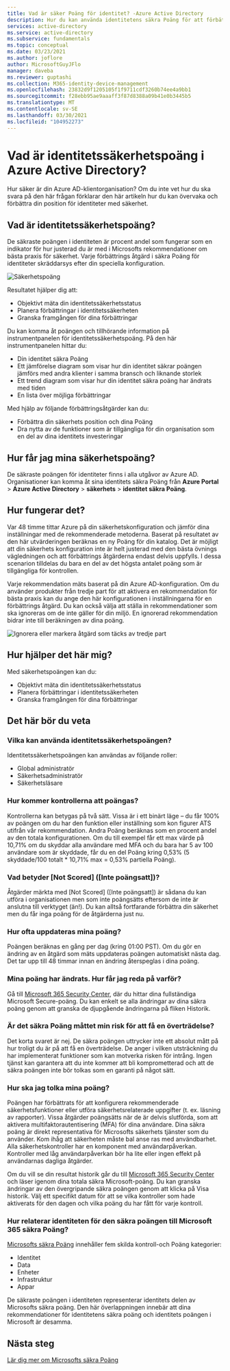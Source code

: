```yaml
---
title: Vad är säker Poäng för identitet? -Azure Active Directory
description: Hur du kan använda identitetens säkra Poäng för att förbättra säkerhets position i din katalog
services: active-directory
ms.service: active-directory
ms.subservice: fundamentals
ms.topic: conceptual
ms.date: 03/23/2021
ms.author: joflore
author: MicrosoftGuyJFlo
manager: daveba
ms.reviewer: guptashi
ms.collection: M365-identity-device-management
ms.openlocfilehash: 23832d9f1205105f1f9711cdf3260b74ee4a9bb1
ms.sourcegitcommit: f28ebb95ae9aaaff3f87d8388a09b41e0b3445b5
ms.translationtype: MT
ms.contentlocale: sv-SE
ms.lasthandoff: 03/30/2021
ms.locfileid: "104952273"
---
```

# <a name="what-is-the-identity-secure-score-in-azure-active-directory"></a>Vad är identitetssäkerhetspoäng i Azure Active Directory?

Hur säker är din Azure AD-klientorganisation? Om du inte vet hur du ska svara på den här frågan förklarar den här artikeln hur du kan övervaka och förbättra din position för identiteter med säkerhet.

## <a name="what-is-an-identity-secure-score"></a>Vad är identitetssäkerhetspoäng?

De säkraste poängen i identiteten är procent andel som fungerar som en indikator för hur justerad du är med i Microsofts rekommendationer om bästa praxis för säkerhet. Varje förbättrings åtgärd i säkra Poäng för identiteter skräddarsys efter din speciella konfiguration.  

![Säkerhetspoäng](./media/identity-secure-score/identity-secure-score-overview.png)

Resultatet hjälper dig att:

- Objektivt mäta din identitetssäkerhetsstatus
- Planera förbättringar i identitetssäkerheten
- Granska framgången för dina förbättringar

Du kan komma åt poängen och tillhörande information på instrumentpanelen för identitetssäkerhetspoäng. På den här instrumentpanelen hittar du:

- Din identitet säkra Poäng
- Ett jämförelse diagram som visar hur din identitet säkrar poängen jämförs med andra klienter i samma bransch och liknande storlek
- Ett trend diagram som visar hur din identitet säkra poäng har ändrats med tiden
- En lista över möjliga förbättringar

Med hjälp av följande förbättringsåtgärder kan du:

- Förbättra din säkerhets position och dina Poäng
- Dra nytta av de funktioner som är tillgängliga för din organisation som en del av dina identitets investeringar

## <a name="how-do-i-get-my-secure-score"></a>Hur får jag mina säkerhetspoäng?

De säkraste poängen för identiteter finns i alla utgåvor av Azure AD. Organisationer kan komma åt sina identitets säkra Poäng från **Azure Portal**  >  **Azure Active Directory**  >  **säkerhets**  >  **identitet säkra Poäng**.

## <a name="how-does-it-work"></a>Hur fungerar det?

Var 48 timme tittar Azure på din säkerhetskonfiguration och jämför dina inställningar med de rekommenderade metoderna. Baserat på resultatet av den här utvärderingen beräknas en ny Poäng för din katalog. Det är möjligt att din säkerhets konfiguration inte är helt justerad med den bästa övnings vägledningen och att förbättrings åtgärderna endast delvis uppfylls. I dessa scenarion tilldelas du bara en del av det högsta antalet poäng som är tillgängliga för kontrollen.

Varje rekommendation mäts baserat på din Azure AD-konfiguration. Om du använder produkter från tredje part för att aktivera en rekommendation för bästa praxis kan du ange den här konfigurationen i inställningarna för en förbättrings åtgärd. Du kan också välja att ställa in rekommendationer som ska ignoreras om de inte gäller för din miljö. En ignorerad rekommendation bidrar inte till beräkningen av dina poäng.

![Ignorera eller markera åtgärd som täcks av tredje part](./media/identity-secure-score/identity-secure-score-ignore-or-third-party-reccomendations.png)

## <a name="how-does-it-help-me"></a>Hur hjälper det här mig?

Med säkerhetspoängen kan du:

- Objektivt mäta din identitetssäkerhetsstatus
- Planera förbättringar i identitetssäkerheten
- Granska framgången för dina förbättringar

## <a name="what-you-should-know"></a>Det här bör du veta

### <a name="who-can-use-the-identity-secure-score"></a>Vilka kan använda identitetssäkerhetspoängen?

Identitetssäkerhetspoängen kan användas av följande roller:

- Global administratör
- Säkerhetsadministratör
- Säkerhetsläsare

### <a name="how-are-controls-scored"></a>Hur kommer kontrollerna att poängas?

Kontrollerna kan betygas på två sätt. Vissa är i ett binärt läge – du får 100% av poängen om du har den funktion eller inställning som kon figurer ATS utifrån vår rekommendation. Andra Poäng beräknas som en procent andel av den totala konfigurationen. Om du till exempel får ett max värde på 10,71% om du skyddar alla användare med MFA och du bara har 5 av 100 användare som är skyddade, får du en del Poäng kring 0,53% (5 skyddade/100 totalt * 10,71% max = 0,53% partiella Poäng).

### <a name="what-does-not-scored-mean"></a>Vad betyder [Not Scored] ([Inte poängsatt])?

Åtgärder märkta med [Not Scored] ([Inte poängsatt]) är sådana du kan utföra i organisationen men som inte poängsätts eftersom de inte är anslutna till verktyget (än!). Du kan alltså fortfarande förbättra din säkerhet men du får inga poäng för de åtgärderna just nu.

### <a name="how-often-is-my-score-updated"></a>Hur ofta uppdateras mina poäng?

Poängen beräknas en gång per dag (kring 01:00 PST). Om du gör en ändring av en åtgärd som mäts uppdateras poängen automatiskt nästa dag. Det tar upp till 48 timmar innan en ändring återspeglas i dina poäng.

### <a name="my-score-changed-how-do-i-figure-out-why"></a>Mina poäng har ändrats. Hur får jag reda på varför?

Gå till [Microsoft 365 Security Center](https://security.microsoft.com/), där du hittar dina fullständiga Microsoft Secure-poäng. Du kan enkelt se alla ändringar av dina säkra poäng genom att granska de djupgående ändringarna på fliken Historik.

### <a name="does-the-secure-score-measure-my-risk-of-getting-breached"></a>Är det säkra Poäng måttet min risk för att få en överträdelse?

Det korta svaret är nej. De säkra poängen uttrycker inte ett absolut mått på hur troligt du är på att få en överträdelse. De anger i vilken utsträckning du har implementerat funktioner som kan motverka risken för intrång. Ingen tjänst kan garantera att du inte kommer att bli komprometterad och att de säkra poängen inte bör tolkas som en garanti på något sätt.

### <a name="how-should-i-interpret-my-score"></a>Hur ska jag tolka mina poäng?

Poängen har förbättrats för att konfigurera rekommenderade säkerhetsfunktioner eller utföra säkerhetsrelaterade uppgifter (t. ex. läsning av rapporter). Vissa åtgärder poängsätts när de är delvis slutförda, som att aktivera multifaktorautentisering (MFA) för dina användare. Dina säkra poäng är direkt representativa för Microsofts säkerhets tjänster som du använder. Kom ihåg att säkerheten måste bal anse ras med användbarhet. Alla säkerhetskontroller har en komponent med användarpåverkan. Kontroller med låg användarpåverkan bör ha lite eller ingen effekt på användarnas dagliga åtgärder.

Om du vill se din resultat historik går du till [Microsoft 365 Security Center](https://security.microsoft.com/) och läser igenom dina totala säkra Microsoft-poäng. Du kan granska ändringar av den övergripande säkra poängen genom att klicka på Visa historik. Välj ett specifikt datum för att se vilka kontroller som hade aktiverats för den dagen och vilka poäng du har fått för varje kontroll.

### <a name="how-does-the-identity-secure-score-relate-to-the-microsoft-365-secure-score"></a>Hur relaterar identiteten för den säkra poängen till Microsoft 365 säkra Poäng?

[Microsofts säkra Poäng](/office365/securitycompliance/microsoft-secure-score) innehåller fem skilda kontroll-och Poäng kategorier:

- Identitet
- Data
- Enheter
- Infrastruktur
- Appar

De säkraste poängen i identiteten representerar identitets delen av Microsofts säkra poäng. Den här överlappningen innebär att dina rekommendationer för identitetens säkra poäng och identitets poängen i Microsoft är desamma.

## <a name="next-steps"></a>Nästa steg

[Lär dig mer om Microsofts säkra Poäng](/office365/securitycompliance/microsoft-secure-score)